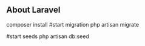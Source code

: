 ## About Laravel

composer install
#start migration
php artisan migrate

#start seeds
php artisan db:seed